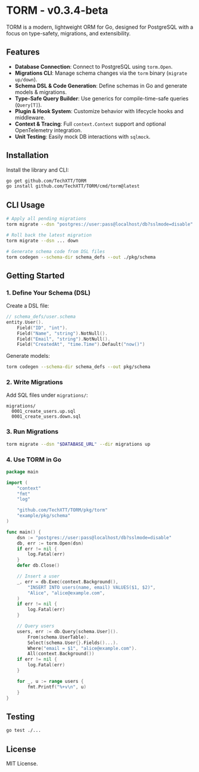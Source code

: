 # TORM - v0.3.4-beta

TORM is a modern, lightweight ORM for Go, designed for PostgreSQL with a focus on type-safety, migrations, and extensibility.

## Features

- **Database Connection**: Connect to PostgreSQL using `torm.Open`.
- **Migrations CLI**: Manage schema changes via the `torm` binary (`migrate up/down`).
- **Schema DSL & Code Generation**: Define schemas in Go and generate models & migrations.
- **Type-Safe Query Builder**: Use generics for compile-time-safe queries (`Query[T]`).
- **Plugin & Hook System**: Customize behavior with lifecycle hooks and middleware.
- **Context & Tracing**: Full `context.Context` support and optional OpenTelemetry integration.
- **Unit Testing**: Easily mock DB interactions with `sqlmock`.

## Installation

Install the library and CLI:

```bash
go get github.com/TechXTT/TORM
go install github.com/TechXTT/TORM/cmd/torm@latest
```

## CLI Usage

```bash
# Apply all pending migrations
torm migrate --dsn "postgres://user:pass@localhost/db?sslmode=disable" --dir ./migrations up

# Roll back the latest migration
torm migrate --dsn ... down

# Generate schema code from DSL files
torm codegen --schema-dir schema_defs --out ./pkg/schema
```

## Getting Started

### 1. Define Your Schema (DSL)

Create a DSL file:

```go
// schema_defs/user.schema
entity.User().
    Field("ID", "int").
    Field("Name", "string").NotNull().
    Field("Email", "string").NotNull().
    Field("CreatedAt", "time.Time").Default("now()")
```

Generate models:

```bash
torm codegen --schema-dir schema_defs --out pkg/schema
```

### 2. Write Migrations

Add SQL files under `migrations/`:

```
migrations/
  0001_create_users.up.sql
  0001_create_users.down.sql
```

### 3. Run Migrations

```bash
torm migrate --dsn "$DATABASE_URL" --dir migrations up
```

### 4. Use TORM in Go

```go
package main

import (
    "context"
    "fmt"
    "log"

    "github.com/TechXTT/TORM/pkg/torm"
    "example/pkg/schema"
)

func main() {
    dsn := "postgres://user:pass@localhost/db?sslmode=disable"
    db, err := torm.Open(dsn)
    if err != nil {
        log.Fatal(err)
    }
    defer db.Close()

    // Insert a user
    _, err = db.Exec(context.Background(),
        "INSERT INTO users(name, email) VALUES($1, $2)",
        "Alice", "alice@example.com",
    )
    if err != nil {
        log.Fatal(err)
    }

    // Query users
    users, err := db.Query[schema.User]().
        From(schema.UserTable).
        Select(schema.User{}.Fields()...).
        Where("email = $1", "alice@example.com").
        All(context.Background())
    if err != nil {
        log.Fatal(err)
    }

    for _, u := range users {
        fmt.Printf("%+v\n", u)
    }
}
```

## Testing

```bash
go test ./...
```

## License

MIT License.
